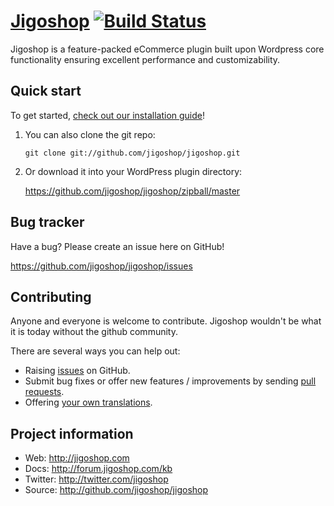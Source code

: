 [Jigoshop](http://jigoshop.com)
[![Build Status](https://secure.travis-ci.org/chriscct7clone/jigoshop.png?branch=master)](http://travis-ci.org/chriscct7clone/jigoshop)
=================

Jigoshop is a feature-packed eCommerce plugin built upon Wordpress core functionality ensuring excellent performance and customizability.

Quick start
-----------

To get started, [check out our installation guide](http://forum.jigoshop.com/kb/getting-started/installation)!

1. You can also clone the git repo:

	```
	git clone git://github.com/jigoshop/jigoshop.git
	```

2. Or download it into your WordPress plugin directory:

	https://github.com/jigoshop/jigoshop/zipball/master

Bug tracker
-----------

Have a bug? Please create an issue here on GitHub!

https://github.com/jigoshop/jigoshop/issues

Contributing
------------

Anyone and everyone is welcome to contribute. Jigoshop wouldn't be what it is today without the github community.

There are several ways you can help out:

* Raising [issues](https://github.com/jigoshop/jigoshop/issues) on GitHub.
* Submit bug fixes or offer new features / improvements by sending [pull requests](http://help.github.com/send-pull-requests/).
* Offering [your own translations](http://forum.jigoshop.com/kb/shortcodes/languages).

Project information
-------------------

* Web: http://jigoshop.com
* Docs: http://forum.jigoshop.com/kb
* Twitter: http://twitter.com/jigoshop
* Source: http://github.com/jigoshop/jigoshop
